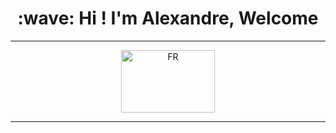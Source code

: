 <h1 align="center">:wave: Hi ! I'm Alexandre, Welcome</h1> 

<hr>

<div align="center">
 
<img src="https://upload.wikimedia.org/wikipedia/commons/thumb/c/c3/Flag_of_France.svg/800px-Flag_of_France.svg.png" alt="FR" width="150" height="100" title="FR">

</div>

<hr>
